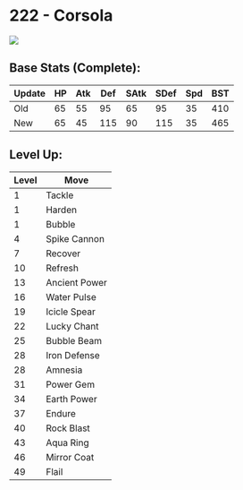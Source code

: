 # 222 - Corsola
![][222]

## Base Stats (Complete):

Update | HP | Atk | Def | SAtk | SDef | Spd | BST
---    | ---| --- | --- | ---  | ---  | --- | ---
Old    | 65 |  55 |  95 |  65  |  95  |  35  |  410
New    | 65 |  45 |  115 |  90  |  115  |  35  |  465

## Level Up:

Level | Move
---   | ---
  1   | Tackle
  1   | Harden
  1   | Bubble
  4   | Spike Cannon
  7   | Recover
 10   | Refresh
 13   | Ancient Power
 16   | Water Pulse
 19   | Icicle Spear
 22   | Lucky Chant
 25   | Bubble Beam
 28   | Iron Defense
 28   | Amnesia
 31   | Power Gem
 34   | Earth Power
 37   | Endure
 40   | Rock Blast
 43   | Aqua Ring
 46   | Mirror Coat
 49   | Flail



[222]: /img/pokemon/222.png
